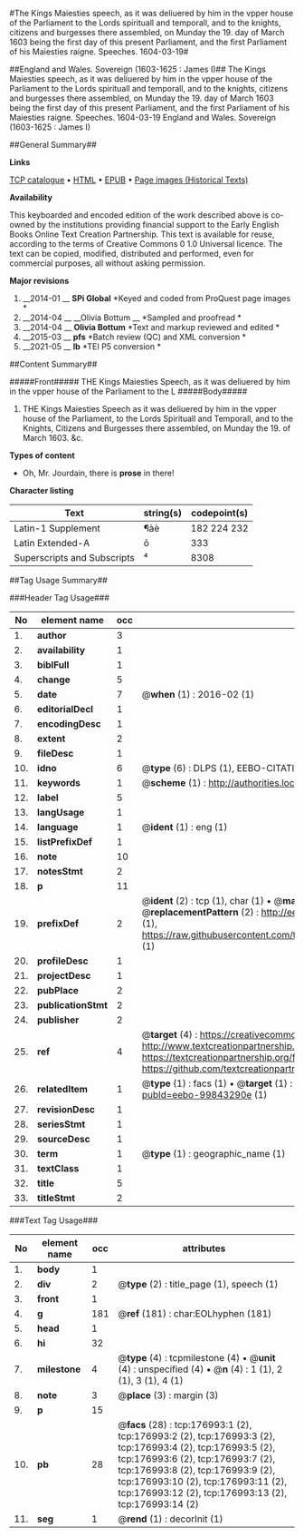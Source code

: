 #The Kings Maiesties speech, as it was deliuered by him in the vpper house of the Parliament to the Lords spirituall and temporall, and to the knights, citizens and burgesses there assembled, on Munday the 19. day of March 1603 being the first day of this present Parliament, and the first Parliament of his Maiesties raigne. Speeches. 1604-03-19#

##England and Wales. Sovereign (1603-1625 : James I)##
The Kings Maiesties speech, as it was deliuered by him in the vpper house of the Parliament to the Lords spirituall and temporall, and to the knights, citizens and burgesses there assembled, on Munday the 19. day of March 1603 being the first day of this present Parliament, and the first Parliament of his Maiesties raigne.
Speeches. 1604-03-19
England and Wales. Sovereign (1603-1625 : James I)

##General Summary##

**Links**

[TCP catalogue](http://www.ota.ox.ac.uk/tcp/)  • 
[HTML](http://tei.it.ox.ac.uk/tcp/Texts-HTML/free/B14/B14189.html)  • 
[EPUB](http://tei.it.ox.ac.uk/tcp/Texts-EPUB/free/B14/B14189.epub) • 
[Page images (Historical Texts)](https://historicaltexts.jisc.ac.uk/eebo-99843290e)

**Availability**

This keyboarded and encoded edition of the work described above is co-owned by the
    institutions providing financial support to the Early English Books Online Text Creation
    Partnership. This text is available for reuse, according to the terms of  Creative Commons 0 1.0 Universal
    licence. The text can be copied, modified, distributed and performed, even for commercial
    purposes, all without asking permission.

**Major revisions**

1. __2014-01 __ __SPi Global__ *Keyed and coded from ProQuest page images *
1. __2014-04 __ __Olivia Bottum __ *Sampled and proofread *
1. __2014-04 __ __Olivia Bottum__ *Text and markup reviewed and edited *
1. __2015-03 __ __pfs__ *Batch review (QC) and XML conversion *
1. __2021-05 __ __lb__ *TEI P5 conversion *

##Content Summary##

#####Front#####
THE Kings Maiesties Speech, as it was deliuered by him in the vpper house of the Parliament to the L
#####Body#####

1. THE Kings Maiesties Speech as it was deliuered by him in the vpper house of the Parliament, to the Lords Spirituall and Temporall, and to the Knights, Citizens and Burgesses there assembled, on Munday the 19. of March 1603. &c.

**Types of content**

  * Oh, Mr. Jourdain, there is **prose** in there!

**Character listing**


|Text|string(s)|codepoint(s)|
|---|---|---|
|Latin-1 Supplement|¶àè|182 224 232|
|Latin Extended-A|ō|333|
|Superscripts             and Subscripts|⁴|8308|

##Tag Usage Summary##

###Header Tag Usage###

|No|element name|occ|attributes|
|---|---|---|---|
|1.|__author__|3||
|2.|__availability__|1||
|3.|__biblFull__|1||
|4.|__change__|5||
|5.|__date__|7| @__when__ (1) : 2016-02 (1)|
|6.|__editorialDecl__|1||
|7.|__encodingDesc__|1||
|8.|__extent__|2||
|9.|__fileDesc__|1||
|10.|__idno__|6| @__type__ (6) : DLPS (1), EEBO-CITATION (1), VID (1), EEBO-PROQUEST (1), STC (2)|
|11.|__keywords__|1| @__scheme__ (1) : http://authorities.loc.gov/ (1)|
|12.|__label__|5||
|13.|__langUsage__|1||
|14.|__language__|1| @__ident__ (1) : eng (1)|
|15.|__listPrefixDef__|1||
|16.|__note__|10||
|17.|__notesStmt__|2||
|18.|__p__|11||
|19.|__prefixDef__|2| @__ident__ (2) : tcp (1), char (1)  •  @__matchPattern__ (2) : ([0-9\-]+):([0-9IVX]+) (1), (.+) (1)  •  @__replacementPattern__ (2) : http://eebo.chadwyck.com/downloadtiff?vid=$1&page=$2 (1), https://raw.githubusercontent.com/textcreationpartnership/Texts/master/tcpchars.xml#$1 (1)|
|20.|__profileDesc__|1||
|21.|__projectDesc__|1||
|22.|__pubPlace__|2||
|23.|__publicationStmt__|2||
|24.|__publisher__|2||
|25.|__ref__|4| @__target__ (4) : https://creativecommons.org/publicdomain/zero/1.0/ (1), http://www.textcreationpartnership.org/docs/. (1), https://textcreationpartnership.org/faq/#faq05 (1), https://github.com/textcreationpartnership (1)|
|26.|__relatedItem__|1| @__type__ (1) : facs (1)  •  @__target__ (1) : https://data.historicaltexts.jisc.ac.uk/view?pubId=eebo-99843290e (1)|
|27.|__revisionDesc__|1||
|28.|__seriesStmt__|1||
|29.|__sourceDesc__|1||
|30.|__term__|1| @__type__ (1) : geographic_name (1)|
|31.|__textClass__|1||
|32.|__title__|5||
|33.|__titleStmt__|2||


###Text Tag Usage###

|No|element name|occ|attributes|
|---|---|---|---|
|1.|__body__|1||
|2.|__div__|2| @__type__ (2) : title_page (1), speech (1)|
|3.|__front__|1||
|4.|__g__|181| @__ref__ (181) : char:EOLhyphen (181)|
|5.|__head__|1||
|6.|__hi__|32||
|7.|__milestone__|4| @__type__ (4) : tcpmilestone (4)  •  @__unit__ (4) : unspecified (4)  •  @__n__ (4) : 1 (1), 2 (1), 3 (1), 4 (1)|
|8.|__note__|3| @__place__ (3) : margin (3)|
|9.|__p__|15||
|10.|__pb__|28| @__facs__ (28) : tcp:176993:1 (2), tcp:176993:2 (2), tcp:176993:3 (2), tcp:176993:4 (2), tcp:176993:5 (2), tcp:176993:6 (2), tcp:176993:7 (2), tcp:176993:8 (2), tcp:176993:9 (2), tcp:176993:10 (2), tcp:176993:11 (2), tcp:176993:12 (2), tcp:176993:13 (2), tcp:176993:14 (2)|
|11.|__seg__|1| @__rend__ (1) : decorInit (1)|
